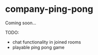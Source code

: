 # company-ping-pong
Coming soon...

TODO:

- chat functionality in joined rooms
- playable ping pong game
